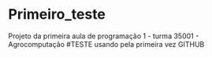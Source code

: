 # Primeiro_teste
Projeto da primeira aula de programação 1 - turma 35001 - Agrocomputação
#TESTE
usando pela primeira vez GITHUB

